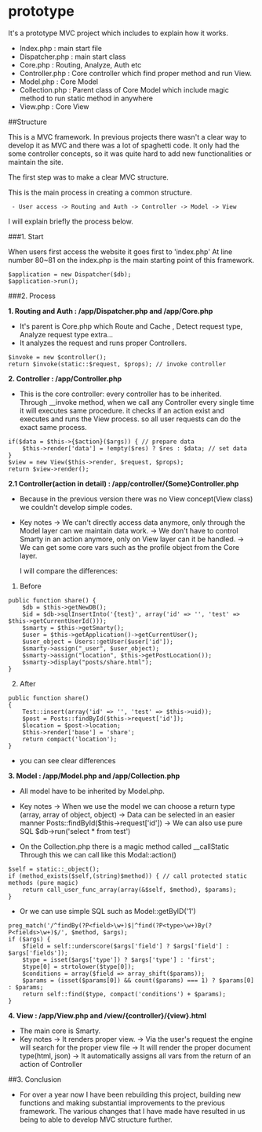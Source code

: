 # prototype

It's a prototype MVC project which includes to explain how it works.

- Index.php : main start file
- Dispatcher.php : main start class
- Core.php : Routing, Analyze, Auth etc
- Controller.php : Core controller which find proper method and run View.
- Model.php : Core Model
- Collection.php : Parent class of Core Model which include magic method to run static method in anywhere
- View.php : Core View


##Structure

This is a MVC framework. In previous projects there wasn't a clear way to develop it as MVC and there was a lot of spaghetti code.  It only had the some controller concepts, so it was quite hard to add new functionalities or maintain the site.


The first step was to make a clear MVC structure. 

This is the main process in creating a common structure. 

```
 - User access -> Routing and Auth -> Controller -> Model -> View
```
I will explain briefly the process below.


###1. Start 

When users first access the website it goes first to 'index.php'
At line number 80~81 on the index.php is the main starting point of this framework.
```
$application = new Dispatcher($db);
$application->run();
```
###2. Process 

**1. Routing and Auth : /app/Dispatcher.php and /app/Core.php**

- It's parent is Core.php which Route and Cache , Detect request type, Analyze request type extra...
- It analyzes the request and runs proper Controllers. 
```
$invoke = new $controller();
return $invoke(static::$request, $props); // invoke controller
```

**2. Controller : /app/Controller.php**

- This is the core controller: every controller has to be inherited.  
 Through __invoke  method, when we call any Controller  every single time it will executes same procedure. 
 it checks if an action exist and executes and runs the View process. so all user requests can do the exact same process. 
```
if($data = $this->{$action}($args)) { // prepare data
    $this->render['data'] = !empty($res) ? $res : $data; // set data
}
$view = new View($this->render, $request, $props);
return $view->render();
```

**2.1 Controller(action in detail) : /app/controller/{Some}Controller.php**

 - Because in the previous version there was no View concept(View class) we couldn't develop simple codes.
 - Key notes
    -> We can't directly access data anymore, only through the Model layer can we maintain data work.
    -> We don't have to control Smarty in an action anymore, only on View layer can it be handled. 
    -> We can get some core vars such as the profile object from the Core layer.

   I will compare the differences: 

  1) Before 
```
public function share() {
    $db = $this->getNewDB();
    $id = $db->sqlInsertInto('{test}', array('id' => '', 'test' => $this->getCurrentUserId()));
    $smarty = $this->getSmarty();
    $user = $this->getApplication()->getCurrentUser();
    $user_object = Users::getUser($user['id']);
    $smarty->assign("_user", $user_object);
    $smarty->assign("location", $this->getPostLocation());
    $smarty->display("posts/share.html");
}
```
 2) After 
```
public function share()
{
    Test::insert(array('id' => '', 'test' => $this->uid));
    $post = Posts::findById($this->request['id']);
    $location = $post->location;
    $this->render['base'] = 'share';
    return compact('location');
}
```
* you can see clear differences

**3. Model : /app/Model.php and /app/Collection.php**
 - All model have to be inherited by Model.php. 
 - Key notes
     -> When we use the model we can choose a return type (array, array of object, object)
     -> Data can be selected in an easier manner Posts::findById($this->request['id'])
     -> We can also use pure SQL $db->run('select * from test')       
     
 - On the Collection.php there is a magic method called __callStatic  Through this we can call like this Modal::action()  

```   
$self = static::_object();
if (method_exists($self,(string)$method)) { // call protected static methods (pure magic)
    return call_user_func_array(array(&$self, $method), $params);
}
```
- Or we can use simple SQL such as Model::getByID('1')
``` 
preg_match('/^findBy(?P<field>\w+)$|^find(?P<type>\w+)By(?P<fields>\w+)$/', $method, $args);
if ($args) {
    $field = self::underscore($args['field'] ? $args['field'] : $args['fields']);
    $type = isset($args['type']) ? $args['type'] : 'first';
    $type[0] = strtolower($type[0]);
    $conditions = array($field => array_shift($params));
    $params = (isset($params[0]) && count($params) === 1) ? $params[0] : $params;
    return self::find($type, compact('conditions') + $params);
}
```
**4. View : /app/View.php and /view/{controller}/{view}.html**

- The main core is Smarty.
- Key notes
  ->  It renders proper view.
  -> Via the user's request the engine will search for the proper view file 
  -> It will render the proper document type(html, json)
  -> It automatically assigns all vars from the return of an action of Controller


##3. Conclusion 

- For over a year now I have been rebuilding this project, building new functions and making substantial improvements to the previous framework. The various changes that I have made have resulted in us being to able to develop MVC structure further.
